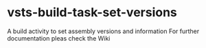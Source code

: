 # vsts-build-task-set-versions

A build activity to set assembly versions and information
For further documentation pleas check the Wiki
